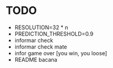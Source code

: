 # TODO

- RESOLUTION=32 * n
- PREDICTION_THRESHOLD=0.9
- informar check
- informar check mate
- infor game over [you win, you loose]
- README bacana